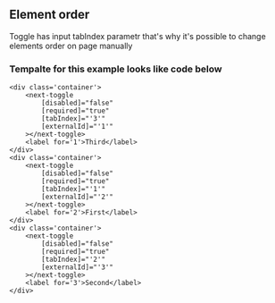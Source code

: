 ## Element order

Toggle has input tabIndex parametr that's why it's possible to change elements order on page manually

### Tempalte for this example looks like code below
```
<div class='container'>
    <next-toggle
        [disabled]="false"
        [required]="true"
        [tabIndex]="'3'"
        [externalId]="'1'"
    ></next-toggle>
    <label for='1'>Third</label>
</div>
<div class='container'>
    <next-toggle
        [disabled]="false"
        [required]="true"
        [tabIndex]="'1'"
        [externalId]="'2'"
    ></next-toggle>
    <label for='2'>First</label>
</div>
<div class='container'>
    <next-toggle
        [disabled]="false"
        [required]="true"
        [tabIndex]="'2'"
        [externalId]="'3'"
    ></next-toggle>
    <label for='3'>Second</label>
</div>
```